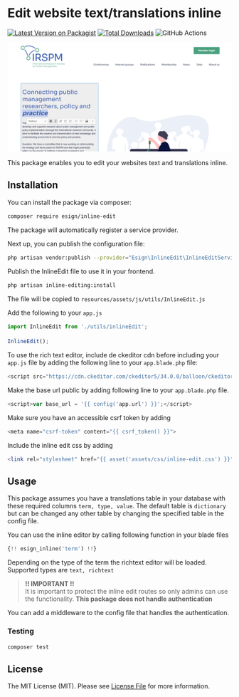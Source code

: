 # Edit website text/translations inline

[![Latest Version on Packagist](https://img.shields.io/packagist/v/:vendor/:package_slug.svg?style=flat-square)](https://packagist.org/packages/:vendor/:package_slug)
[![Total Downloads](https://img.shields.io/packagist/dt/:vendor/:package_slug.svg?style=flat-square)](https://packagist.org/packages/:vendor/:package_slug)
![GitHub Actions](https://github.com/:vendor/:package_slug/actions/workflows/main.yml/badge.svg)

![img.png](img.png)

This package enables you to edit your websites text and translations inline.

## Installation

You can install the package via composer:

```bash
composer require esign/inline-edit
```

The package will automatically register a service provider.

Next up, you can publish the configuration file:
```bash
php artisan vendor:publish --provider="Esign\InlineEdit\InlineEditServiceProvider" --tag=config --tag=public
```

Publish the InlineEdit file to use it in your frontend.

```bash
php artisan inline-editing:install
```

The file will be copied to ```resources/assets/js/utils/InlineEdit.js```

Add the following to your ``app.js``

```javascript
import InlineEdit from './utils/inlineEdit';

InlineEdit();
```

To use the rich text editor, include de ckeditor cdn before including your ``app.js`` file by adding the following line to your  `app.blade.php` file:

```php
<script src="https://cdn.ckeditor.com/ckeditor5/34.0.0/balloon/ckeditor.js"></script>
```

Make the base url public by adding following line to your ``app.blade.php`` file. 

```php
<script>var base_url = '{{ config('app.url') }}';</script>
```

Make sure you have an accessible csrf token by adding

```php
<meta name="csrf-token" content="{{ csrf_token() }}">
```

Include the inline edit css by adding

```php
<link rel="stylesheet" href="{{ asset('assets/css/inline-edit.css') }}">
```


## Usage

This package assumes you have a translations table in your database with these required columns ``term, type, value``.
The default table is ``dictionary`` but can be changed any other table by changing the specified table in the config file.

You can use the inline editor by calling following function in your blade files

```php
{!! esign_inline('term') !!}
```

Depending on the type of the term the richtext editor will be loaded.
Supported types are `text, richtext`

> **!! IMPORTANT !!**  
> It is important to protect the inline edit routes so only admins can use the functionality.
> **This package does not handle authentication**

You can add a middleware to the config file that handles the authentication.

### Testing

```bash
composer test
```

## License

The MIT License (MIT). Please see [License File](LICENSE.md) for more information.
